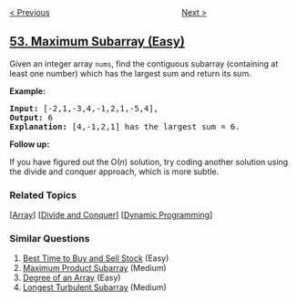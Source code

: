 <!--|This file generated by command(leetcode description); DO NOT EDIT.    |-->
<!--+----------------------------------------------------------------------+-->
<!--|@author    openset <openset.wang@gmail.com>                           |-->
<!--|@link      https://github.com/openset                                 |-->
<!--|@home      https://github.com/tonymontaro/leetcode-hints                        |-->
<!--+----------------------------------------------------------------------+-->

[< Previous](https://github.com/tonymontaro/leetcode-hints/tree/master/problems/n-queens-ii "N-Queens II")
　　　　　　　　　　　　　　　　
[Next >](https://github.com/tonymontaro/leetcode-hints/tree/master/problems/spiral-matrix "Spiral Matrix")

## [53. Maximum Subarray (Easy)](https://leetcode.com/problems/maximum-subarray "最大子序和")

<p>Given an integer array <code>nums</code>, find the contiguous subarray&nbsp;(containing at least one number) which has the largest sum and return its sum.</p>

<p><strong>Example:</strong></p>

<pre>
<strong>Input:</strong> [-2,1,-3,4,-1,2,1,-5,4],
<strong>Output:</strong> 6
<strong>Explanation:</strong>&nbsp;[4,-1,2,1] has the largest sum = 6.
</pre>

<p><strong>Follow up:</strong></p>

<p>If you have figured out the O(<em>n</em>) solution, try coding another solution using the divide and conquer approach, which is more subtle.</p>

### Related Topics
  [[Array](https://github.com/tonymontaro/leetcode-hints/tree/master/tag/array/README.md)]
  [[Divide and Conquer](https://github.com/tonymontaro/leetcode-hints/tree/master/tag/divide-and-conquer/README.md)]
  [[Dynamic Programming](https://github.com/tonymontaro/leetcode-hints/tree/master/tag/dynamic-programming/README.md)]

### Similar Questions
  1. [Best Time to Buy and Sell Stock](https://github.com/tonymontaro/leetcode-hints/tree/master/problems/best-time-to-buy-and-sell-stock) (Easy)
  1. [Maximum Product Subarray](https://github.com/tonymontaro/leetcode-hints/tree/master/problems/maximum-product-subarray) (Medium)
  1. [Degree of an Array](https://github.com/tonymontaro/leetcode-hints/tree/master/problems/degree-of-an-array) (Easy)
  1. [Longest Turbulent Subarray](https://github.com/tonymontaro/leetcode-hints/tree/master/problems/longest-turbulent-subarray) (Medium)
